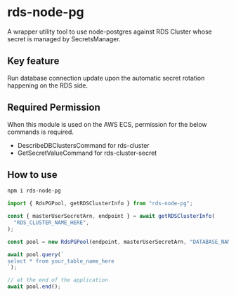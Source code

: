 # rds-node-pg

A wrapper utility tool to use node-postgres against RDS Cluster whose secret is managed by SecretsManager.

## Key feature

Run database connection update upon the automatic secret rotation happening on the RDS side.

## Required Permission

When this module is used on the AWS ECS, permission for the below commands is required.

- DescribeDBClustersCommand for rds-cluster
- GetSecretValueCommand for rds-cluster-secret

## How to use

```sh
npm i rds-node-pg
```

```typescript
import { RdsPGPool, getRDSClusterInfo } from "rds-node-pg";

const { masterUserSecretArn, endpoint } = await getRDSClusterInfo(
  "RDS_CLUSTER_NAME_HERE",
);

const pool = new RdsPGPool(endpoint, masterUserSecretArn, "DATABASE_NAME_HERE");

await pool.query(`
select * from your_table_name_here
`);

// at the end of the application
await pool.end();
```
